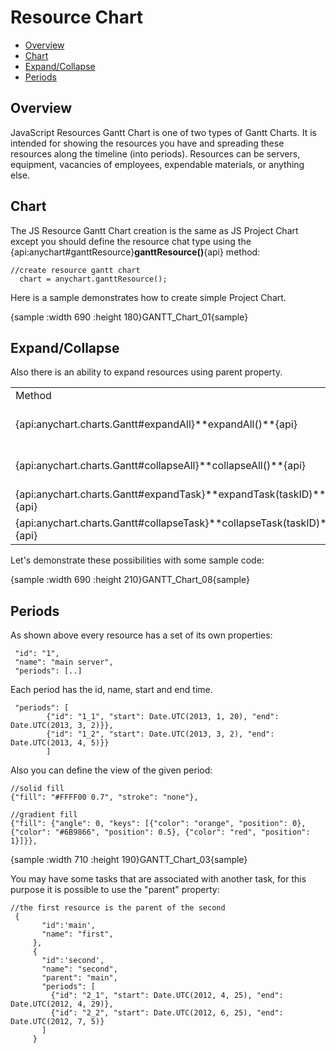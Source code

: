 # Resource Chart
* [Overview](#overview)
* [Chart](#chart)
* [Expand/Collapse](#expand/collapse)
* [Periods](#periods)

## Overview
JavaScript Resources Gantt Chart is one of two types of Gantt Charts. It is intended for showing the resources you have and spreading these resources along the timeline (into periods). Resources can be servers, equipment, vacancies of employees, expendable materials, or anything else.

## Chart

The JS Resource Gantt Chart creation is the same as JS Project Chart except you should define the resource chat type using the {api:anychart#ganttResource}**ganttResource()**{api} method:

```
//create resource gantt chart
  chart = anychart.ganttResource();
```

Here is a sample demonstrates how to create simple Project Chart.

{sample :width 690 :height 180}GANTT\_Chart\_01{sample}

## Expand/Collapse

Also there is an ability to expand resources using parent property.

<table>
<tbody>
<tr>
<td>Method</td>
<td>Description</td>
</tr>
<tr>
<td>{api:anychart.charts.Gantt#expandAll}**expandAll()**{api}</td>
<td>Allows to expand all tasks.</td>
</tr>
<tr>
<td>{api:anychart.charts.Gantt#collapseAll}**collapseAll()**{api}</td>
<td>Used to collapse all tasks.</td>
</tr><tr>
<td>{api:anychart.charts.Gantt#expandTask}**expandTask(taskID)**{api}</td>
<td>Expands one task.</td>
</tr>
<tr>
<td>{api:anychart.charts.Gantt#collapseTask}**collapseTask(taskID)**{api}</td>
<td>Collapses one task.</td>
</tr>
</tbody>
</table>

Let's demonstrate these possibilities with some sample code:

{sample :width 690 :height 210}GANTT\_Chart\_08{sample}

## Periods

As shown above every resource has a set of its own properties:

```
 "id": "1",
 "name": "main server",
 "periods": [..]
```

Each period has the id, name, start and end time.

```
 "periods": [
        {"id": "1_1", "start": Date.UTC(2013, 1, 20), "end": Date.UTC(2013, 3, 2)}},
        {"id": "1_2", "start": Date.UTC(2013, 3, 2), "end": Date.UTC(2013, 4, 5)}}
        ]
```

Also you can define the view of the given period:

```
//solid fill
{"fill": "#FFFF00 0.7", "stroke": "none"},

//gradient fill
{"fill": {"angle": 0, "keys": [{"color": "orange", "position": 0}, {"color": "#6B9866", "position": 0.5}, {"color": "red", "position": 1}]}},
```

{sample :width 710 :height 190}GANTT\_Chart\_03{sample}

You may have some tasks that are associated with another task, for this purpose it is possible to use the "parent" property:

```
//the first resource is the parent of the second
 {
       "id":'main',
       "name": "first",
     },
     {
       "id":'second',
       "name": "second",
       "parent": "main",
       "periods": [
         {"id": "2_1", "start": Date.UTC(2012, 4, 25), "end": Date.UTC(2012, 4, 29)},
         {"id": "2_2", "start": Date.UTC(2012, 6, 25), "end": Date.UTC(2012, 7, 5)}
       ]
     }
```
